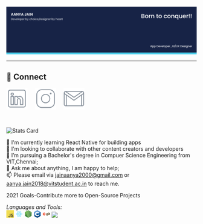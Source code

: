 ![Aanya Jain's Cover](./cover.png) 
<hr>

## 🤝 Connect

[![LinkedIn](./icons/linkedin.svg)](https://www.linkedin.com/in/aanya-jain-369985173/) &nbsp;&nbsp;&nbsp;
[![Instagram](./icons/instagram.svg)](https://www.instagram.com/_salilnaik_/) &nbsp;&nbsp;&nbsp;
[![Email](./icons/email.svg)](mailto:jainaanya2000@gmail.com)

<br>

![Stats Card](https://github-readme-stats.vercel.app/api?username=Aanyajain&show_icons=true&line_height=27&count_private=true&title_color=ffffff&text_color=c9cacc&icon_color=2bbc8a&bg_color=1d1f21)

 🌱 I'm currently learning React Native for building apps <br />
 👯 I'm looking to collaborate with other content creators and developers<br />
 💼 I’m pursuing a Bachelor's degree in Compuer Science Engineering from VIT,Chennai;<br />
 💬 Ask me about anything, I am happy to help;<br />
 📫 Please email via jainaanya2000@gmail.com or aanya.jain2018@vitstudent.ac.in to reach me.<br />

 2021 Goals-Contribute more to Open-Source Projects <br />

*Languages and Tools:*  
<code><img height="20" src="https://raw.githubusercontent.com/github/explore/80688e429a7d4ef2fca1e82350fe8e3517d3494d/topics/javascript/javascript.png"></code>
<code><img height="20" src="https://raw.githubusercontent.com/github/explore/80688e429a7d4ef2fca1e82350fe8e3517d3494d/topics/react/react.png"></code>
<code><img height="20" src="https://raw.githubusercontent.com/github/explore/80688e429a7d4ef2fca1e82350fe8e3517d3494d/topics/nodejs/nodejs.png"></code>
<code><img height="20" src="https://raw.githubusercontent.com/github/explore/80688e429a7d4ef2fca1e82350fe8e3517d3494d/topics/cpp/cpp.png"></code>
<code><img height="20" src="https://raw.githubusercontent.com/github/explore/80688e429a7d4ef2fca1e82350fe8e3517d3494d/topics/git/git.png"></code>
 <code><img width="10%" src="https://www.vectorlogo.zone/logos/android/android-ar21.svg"></code>

